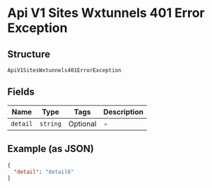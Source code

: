 
# Api V1 Sites Wxtunnels 401 Error Exception

## Structure

`ApiV1SitesWxtunnels401ErrorException`

## Fields

| Name | Type | Tags | Description |
|  --- | --- | --- | --- |
| `detail` | `string` | Optional | - |

## Example (as JSON)

```json
{
  "detail": "detail6"
}
```

